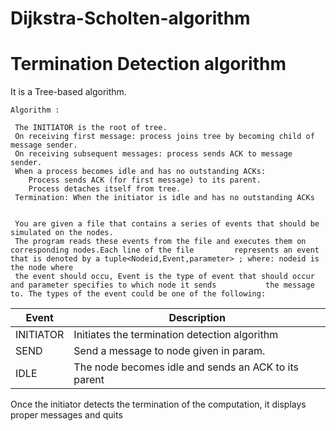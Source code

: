 # Dijkstra-Scholten-algorithm
# Termination Detection algorithm
 
 It is a Tree-based algorithm.
	
	Algorithm : 
	
	 The INITIATOR is the root of tree.
	 On receiving first message: process joins tree by becoming child of message sender.
	 On receiving subsequent messages: process sends ACK to message sender.
	 When a process becomes idle and has no outstanding ACKs: 
		Process sends ACK (for first message) to its parent.
		Process detaches itself from tree.
	 Termination: When the initiator is idle and has no outstanding ACKs
	 
	 
	 You are given a file that contains a series of events that should be simulated on the nodes. 
	 The program reads these events from the file and executes them on corresponding nodes.Each line of the file 		 represents an event that is denoted by a tuple<Nodeid,Event,parameter> ; where: nodeid is the node where 
	 the event should occu, Event is the type of event that should occur and parameter specifies to which node it sends  	      the message to. The types of the event could be one of the following:

| Event | Description |
| --- | --- |
| INITIATOR | Initiates the termination detection algorithm |
| SEND| Send a message to node given in param. |
| IDLE | The node becomes idle and sends an ACK to its parent | 

Once the initiator detects the termination of the computation, it displays proper messages and quits
